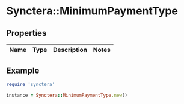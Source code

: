 # Synctera::MinimumPaymentType

## Properties

| Name | Type | Description | Notes |
| ---- | ---- | ----------- | ----- |

## Example

```ruby
require 'synctera'

instance = Synctera::MinimumPaymentType.new()
```

